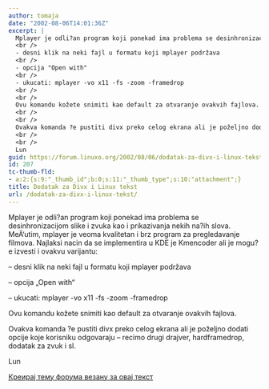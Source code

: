 ```yaml
---
author: tomaja
date: "2002-08-06T14:01:36Z"
excerpt: |
  Mplayer je odli?an program koji ponekad ima problema se desinhronizacijom slike i zvuka kao i prikazivanja nekih na?ih slova. MeÄ‘utim, mplayer je veoma kvalitetan i brz program za pregledavanje filmova. Najlaksi nacin da se implementira u KDE je Kmencoder ali je mogu?e izvesti i ovakvu varijantu:
  <br />
  - desni klik na neki fajl u formatu koji mplayer podržava
  <br />
  - opcija "Open with"
  <br />
  - ukucati: mplayer -vo x11 -fs -zoom -framedrop
  <br />
  <br />
  Ovu komandu kožete snimiti kao default za otvaranje ovakvih fajlova.
  <br />
  <br />
  Ovakva komanda ?e pustiti divx preko celog ekrana ali je poželjno dodati opcije koje korisniku odgovaraju - recimo drugi drajver, hardframedrop, dodatak za zvuk i sl.
  <br />
  <br />
  Lun
guid: https://forum.linuxo.org/2002/08/06/dodatak-za-divx-i-linux-tekst/
id: 207
tc-thumb-fld:
- a:2:{s:9:"_thumb_id";b:0;s:11:"_thumb_type";s:10:"attachment";}
title: Dodatak za Divx i Linux tekst
url: /dodatak-za-divx-i-linux-tekst/
---
```

Mplayer je odli?an program koji ponekad ima problema se desinhronizacijom slike i zvuka kao i prikazivanja nekih na?ih slova. MeÄ‘utim, mplayer je veoma kvalitetan i brz program za pregledavanje filmova. Najlaksi nacin da se implementira u KDE je Kmencoder ali je mogu?e izvesti i ovakvu varijantu:  
  
&#8211; desni klik na neki fajl u formatu koji mplayer podržava  
  
&#8211; opcija &#8222;Open with&#8220;  
  
&#8211; ukucati: mplayer -vo x11 -fs -zoom -framedrop

Ovu komandu kožete snimiti kao default za otvaranje ovakvih fajlova.

Ovakva komanda ?e pustiti divx preko celog ekrana ali je poželjno dodati opcije koje korisniku odgovaraju &#8211; recimo drugi drajver, hardframedrop, dodatak za zvuk i sl.

Lun<!--break-->

[Креирај тему форума везану за овај текст](https://linuxo.org/nova-tema-na-forumu/?se_pid=207)